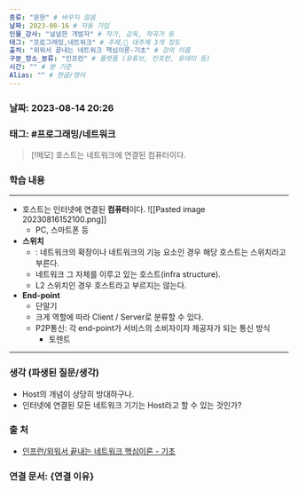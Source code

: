 ```yaml
---
종류: "문헌" # 바꾸지 않음
날짜: 2023-08-16 # 자동 기입
인물_강사: "널널한 개발자" # 작가, 감독, 작곡가 등
태그: "프로그래밍,네트워크" # 주제, 대주제 3개 정도
출처: "외워서 끝내는 네트워크 핵심이론-기초" # 강의 이름
구분_장소_분류: "인프런" # 플랫폼 (유튜브, 인프런, 유데미 등)
시간: "" # 분 기준
Alias: "" # 한글/영어
---
```


### 날짜: 2023-08-14 20:26

### 태그: #프로그래밍/네트워크

>[!메모]
> 호스트는 네트워크에 연결된 컴퓨터이다.

### 학습 내용
---
- 호스트는 인터넷에 연결된 **컴퓨터**이다.
	![[Pasted image 20230816152100.png]]
	- PC, 스마트폰 등
- **스위치**
	- : 네트워크의 확장이나 네트워크의 기능 요소인 경우 해당 호스트는 스위치라고 부른다.
	- 네트워크 그 자체를 이루고 있는 호스트(infra structure).
	- L2 스위치인 경우 호스트라고 부르지는 않는다.
- **End-point**
	- 단말기
	- 크게 역할에 따라 Client / Server로 분류할 수 있다.
	- P2P통신: 각 end-point가 서비스의 소비자이자 제공자가 되는 통신 방식
		- 토렌트
---
### 생각 (파생된 질문/생각)
- Host의 개념이 상당히 방대하구나.
- 인터넷에 연결된 모든 네트워크 기기는 Host라고 할 수 있는 것인가?

### 출 처
- [인프런/외워서 끝내는 네트워크 핵심이론 - 기초 ](https://www.inflearn.com/course/%EB%84%A4%ED%8A%B8%EC%9B%8C%ED%81%AC-%ED%95%B5%EC%8B%AC%EC%9D%B4%EB%A1%A0-%EA%B8%B0%EC%B4%88/dashboard)

### 연결 문서: {연결 이유}
